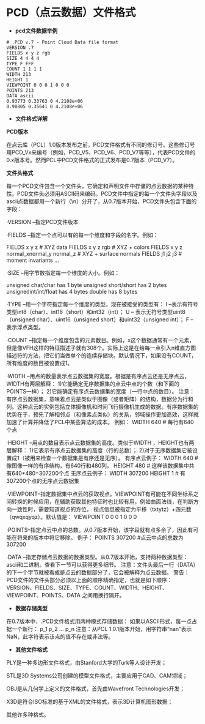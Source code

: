# PCD（点云数据）文件格式

* **pcd文件数据举例**

```
# .PCD v.7 - Point Cloud Data file format
VERSION .7
FIELDS x y z rgb
SIZE 4 4 4 4
TYPE F FFF
COUNT 1 1 1 1
WIDTH 213
HEIGHT 1
VIEWPOINT 0 0 0 1 0 0 0
POINTS 213
DATA ascii
0.93773 0.33763 0 4.2108e+06
0.90805 0.35641 0 4.2108e+06
```

* **文件格式详解**

**PCD版本**

在点云库（PCL）1.0版本发布之前，PCD文件格式有不同的修订号。这些修订号用PCD\_Vx来编号（例如，PCD\_V5、PCD\_V6、PCD\_V7等等），代表PCD文件的0.x版本号。然而PCL中PCD文件格式的正式发布是0.7版本（PCD\_V7）。

**文件头格式**

每一个PCD文件包含一个文件头，它确定和声明文件中存储的点云数据的某种特性。PCD文件头必须用ASCII码来编码。PCD文件中指定的每一个文件头字段以及ascii点数据都用一个新行（\n）分开了，从0.7版本开始，PCD文件头包含下面的字段：

·VERSION –指定PCD文件版本

·FIELDS –指定一个点可以有的每一个维度和字段的名字。例如：

FIELDS x y z                                   # XYZ data
FIELDS x y z rgb                          # XYZ + colors
FIELDS x y z normal_xnormal\_y normal\_z         # XYZ + surface normals
FIELDS j1 j2 j3                                # moment invariants
...

·SIZE –用字节数指定每一个维度的大小。例如：

unsigned char/char has 1 byte
unsigned short/short has 2 bytes
unsignedint/int/float has 4 bytes
double has 8 bytes

·TYPE –用一个字符指定每一个维度的类型。现在被接受的类型有：
I –表示有符号类型int8（char）、int16（short）和int32（int）；
U – 表示无符号类型uint8（unsigned char）、uint16（unsigned short）和uint32（unsigned int）；
F –表示浮点类型。

·COUNT –指定每一个维度包含的元素数目。例如，x这个数据通常有一个元素，但是像VFH这样的特征描述子就有308个。实际上这是在给每一点引入n维直方图描述符的方法，把它们当做单个的连续存储块。默认情况下，如果没有COUNT，所有维度的数目被设置成1。

·WIDTH –用点的数量表示点云数据集的宽度。根据是有序点云还是无序点云，WIDTH有两层解释：
1)它能确定无序数据集的点云中点的个数（和下面的POINTS一样）；
2)它能确定有序点云数据集的宽度（一行中点的数目）。
注意：有序点云数据集，意味着点云是类似于图像（或者矩阵）的结构，数据分为行和列。这种点云的实例包括立体摄像机和时间飞行摄像机生成的数据。有序数据集的优势在于，预先了解相邻点（和像素点类似）的关系，邻域操作更加高效，这样就加速了计算并降低了PCL中某些算法的成本。
例如：
WIDTH 640       # 每行有640个点

·HEIGHT –用点的数目表示点云数据集的高度。类似于WIDTH ，HEIGHT也有两层解释：
1)它表示有序点云数据集的高度（行的总数）；
2)对于无序数据集它被设置成1（被用来检查一个数据集是有序还是无序）。
有序点云例子：
WIDTH 640       # 像图像一样的有序结构，有640行和480列，
HEIGHT 480      # 这样该数据集中共有640*480=307200个点
无序点云例子：
WIDTH 307200
HEIGHT 1        # 有307200个点的无序点云数据集

·VIEWPOINT–指定数据集中点云的获取视点。VIEWPOINT有可能在不同坐标系之间转换的时候应用，在辅助获取其他特征时也比较有用，例如曲面法线，在判断方向一致性时，需要知道视点的方位，
视点信息被指定为平移（txtytz）+四元数（qwqxqyqz）。默认值是：
VIEWPOINT 0 0 0 1 0 0 0

·POINTS–指定点云中点的总数。从0.7版本开始，该字段就有点多余了，因此有可能在将来的版本中将它移除。
例子：
POINTS 307200   #点云中点的总数为307200

·DATA –指定存储点云数据的数据类型。从0.7版本开始，支持两种数据类型：ascii和二进制。查看下一节可以获得更多细节。
注意：文件头最后一行（DATA）的下一个字节就被看成是点云的数据部分了，它会被解释为点云数据。
警告：PCD文件的文件头部分必须以上面的顺序精确指定，也就是如下顺序：
VERSION、FIELDS、SIZE、TYPE、COUNT、WIDTH、HEIGHT、VIEWPOINT、POINTS、DATA
之间用换行隔开。

* **数据存储类型**

在0.7版本中，.PCD文件格式用两种模式存储数据：
如果以ASCII形式，每一点占据一个新行：
p_1
p_2
...
p_n
注意：从PCL 1.0.1版本开始，用字符串“nan”表示NaN，此字符表示该点的值不存在或非法等。

* **其他文件格式**

PLY是一种多边形文件格式，由Stanford大学的Turk等人设计开发；

STL是3D Systems公司创建的模型文件格式，主要应用于CAD、CAM领域；

OBJ是从几何学上定义的文件格式，首先由Wavefront Technologies开发；

X3D是符合ISO标准的基于XML的文件格式，表示3D计算机图形数据；

其他许多种格式。


